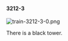 #### 3212-3
![train-3212-3-0.png](https://github.com/lil-lab/nlvr/raw/master/nlvr/train/images/14/train-3212-3-0.png "train-3212-3-0.png")

There is a black tower.
